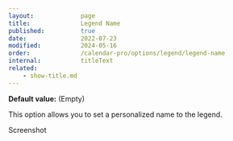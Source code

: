 ```yaml
---
layout:             page
title:              Legend Name
published:          true
date:               2022-07-23
modified:           2024-05-16
order:              /calendar-pro/options/legend/legend-name
internal:           titleText
related:
    - show-title.md
---
```

**Default value:** (Empty)

This option allows you to set a personalized name to the legend.

<todo>Screenshot</todo>